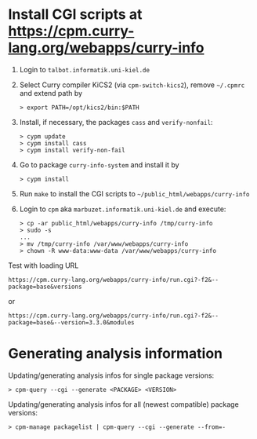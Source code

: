 Install CGI scripts at https://cpm.curry-lang.org/webapps/curry-info
====================================================================

1. Login to `talbot.informatik.uni-kiel.de`

2. Select Curry compiler KiCS2 (via `cpm-switch-kics2`), remove `~/.cpmrc`
   and extend path by

       > export PATH=/opt/kics2/bin:$PATH

3. Install, if necessary, the packages `cass` and `verify-nonfail`:

       > cypm update
       > cypm install cass
       > cypm install verify-non-fail

4. Go to package `curry-info-system` and install it by

       > cypm install

5. Run `make` to install the CGI scripts to `~/public_html/webapps/curry-info`

6. Login to `cpm` aka `marbuzet.informatik.uni-kiel.de` and execute:

       > cp -ar public_html/webapps/curry-info /tmp/curry-info
       > sudo -s
       ...
       > mv /tmp/curry-info /var/www/webapps/curry-info
       > chown -R www-data:www-data /var/www/webapps/curry-info

Test with loading URL

    https://cpm.curry-lang.org/webapps/curry-info/run.cgi?-f2&--package=base&versions

or

    https://cpm.curry-lang.org/webapps/curry-info/run.cgi?-f2&--package=base&--version=3.3.0&modules


Generating analysis information
===============================

Updating/generating analysis infos for single package versions:

    > cpm-query --cgi --generate <PACKAGE> <VERSION>

Updating/generating analysis infos for all (newest compatible) package versions:

    > cpm-manage packagelist | cpm-query --cgi --generate --from=-
